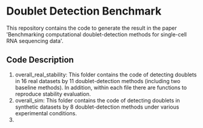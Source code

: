 # Doublet Detection Benchmark

This repository contains the code to generate the result in the paper 'Benchmarking computational doublet-detection methods for single-cell RNA sequencing data'.

## Code Description

1. overall_real_stability: This folder contains the code of detecting doublets in 16 real datasets by 11 doublet-detection methods (including two baseline methods). In addition, within each file there are functions to reproduce stability evaluation.
2. overall_sim: This folder contains the code of detecting doublets in synthetic datasets by 8 doublet-detection methods under various experimental conditions.
3. 
